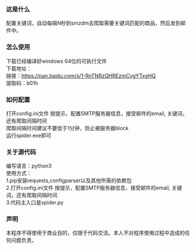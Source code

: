 ### 这是什么  
配置关键词，自动每隔N秒到smzdm去爬取需要关键词匹配的商品，然后发到邮件中。  

### 怎么使用  
下载已经编译好windows 64位的可执行文件  
下载地址：  
链接：https://pan.baidu.com/s/1-RnTNRzQHREzmCvgYTxgHQ   
提取码：b01h   

### 如何配置  
打开config.ini文件 按提示，配置SMTP服务器信息，接受邮件的email, 关键词，还有爬取间隔时间  
爬取间隔时间建议不要低于1分钟，防止被服务器block  
运行spider.exe即可  

### 关于源代码  
编写语言：python3  
使用方式：  
1.pip安装requests,configparser以及其他所需的依赖包  
2.打开config.ini文件 按提示，配置SMTP服务器信息，接受邮件的email, 关键词，还有爬取间隔时间  
3.代码主入口是spider.py    

### 声明  
本程序不得使用于商业目的，仅限于代码交流。本人不对程序使用过程中造成的任何问题负责。  

